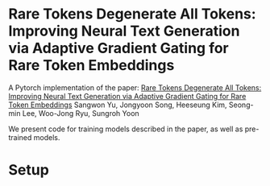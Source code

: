 # Rare Tokens Degenerate All Tokens: Improving Neural Text Generation via Adaptive Gradient Gating for Rare Token Embeddings
A Pytorch implementation of the paper:
[Rare Tokens Degenerate All Tokens: Improving Neural Text Generation via Adaptive Gradient Gating for Rare Token Embeddings](https://arxiv.org/abs/2109.03127)
Sangwon Yu, Jongyoon Song, Heeseung Kim, Seong-min Lee, Woo-Jong Ryu, Sungroh Yoon

We present code for training models described in the paper, as well as pre-trained models.

# Setup
